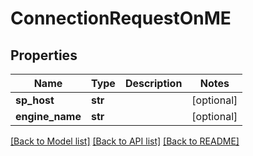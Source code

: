 # ConnectionRequestOnME

## Properties
Name | Type | Description | Notes
------------ | ------------- | ------------- | -------------
**sp_host** | **str** |  | [optional] 
**engine_name** | **str** |  | [optional] 

[[Back to Model list]](../README.md#documentation-for-models) [[Back to API list]](../README.md#documentation-for-api-endpoints) [[Back to README]](../README.md)


